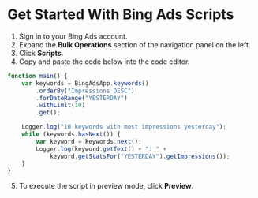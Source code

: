 # Get Started With Bing Ads Scripts

1. Sign in to your Bing Ads account.
2. Expand the <strong>Bulk Operations</strong> section of the navigation panel on the left.
3. Click <strong>Scripts</strong>.
4. Copy and paste the code below into the code editor.
```javascript
function main() {
    var keywords = BingAdsApp.keywords()
        .orderBy("Impressions DESC")
        .forDateRange("YESTERDAY")
        .withLimit(10)
        .get();

    Logger.log("10 keywords with most impressions yesterday");
    while (keywords.hasNext()) {
        var keyword = keywords.next();
        Logger.log(keyword.getText() + ": " +
            keyword.getStatsFor("YESTERDAY").getImpressions());
    }
}
```
5. To execute the script in preview mode, click <strong>Preview</strong>.